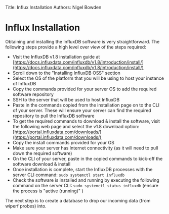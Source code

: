Title: Influx Installation
Authors: Nigel Bowden

# Influx Installation
Obtaining and installing the InfluxDB software is very straightforward. The following steps provide a high level over view of the steps required:

- Visit the InfluxDB v1.8 installation guide at [https://docs.influxdata.com/influxdb/v1.8/introduction/install/](https://docs.influxdata.com/influxdb/v1.8/introduction/install/)
- Scroll down to the "Installing InfluxDB OSS" section
- Select the OS of the platform that you will be using to host your instance of InfluxDB
- Copy the commands provided for your server OS to add the required software repository
- SSH to the server that will be used to host InfluxDB
- Paste in the commands copied from the installation page on to the CLI of your server. These will ensure your server can find the required repository to pull the InfluxDB software
- To get the required commands to download & install the software, visit the following web page and select the v1.8 download option: [https://portal.influxdata.com/downloads/](https://portal.influxdata.com/downloads/)
- Copy the install commands provided for your OS
- Make sure your server has Internet connectivity (as it will need to pull down the required software)
- On the CLI of your server, paste in the copied commands to kick-off the software download & install
- Once installation is complete, start the InfluxDB processes with the server CLI command: ```sudo systemctl start influxdb```
- Check the software is installed and running by executing the following command on the server CLI: ```sudo systemctl status influxdb``` (ensure the process is "active (running)" )


The next step is to create a database to drop our incoming data (from wiperf probes) into.

